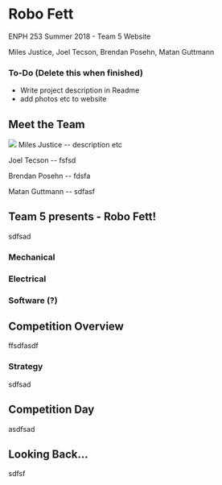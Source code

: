 # Robo Fett
ENPH 253 Summer 2018 - Team 5 Website

Miles Justice, Joel Tecson, Brendan Posehn, Matan Guttmann

### To-Do (Delete this when finished)
* Write project description in Readme
* add photos etc to website

## Meet the Team
![](https://photos.google.com/u/1/photo/AF1QipNf4YOWLSJJ9-Aw4CSNgXK6bjZhWO-OVNbfzBQ)
Miles Justice -- description etc

Joel Tecson -- fsfsd

Brendan Posehn -- fdsfa

Matan Guttmann -- sdfasf

## Team 5 presents - Robo Fett!
sdfsad
### Mechanical

### Electrical

### Software (?)

## Competition Overview
ffsdfasdf

### Strategy
sdfsad

## Competition Day
asdfsad

## Looking Back... 
sdfsf
